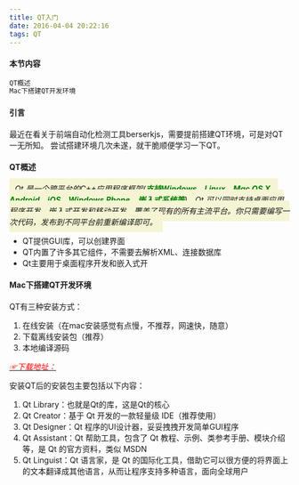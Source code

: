 ```yaml
---
title: QT入门
date: 2016-04-04 20:22:16
tags: QT 
---
```

#### 本节内容
```sh 
QT概述
Mac下搭建QT开发环境
```

#### 引言
最近在看关于前端自动化检测工具berserkjs，需要提前搭建QT环境，可是对QT一无所知。
尝试搭建环境几次未遂，就干脆顺便学习一下QT。

#### QT概述
<cite style="background: #f5f5d5;padding:10px;">Qt 是一个跨平台的C++应用程序框架(<em style="font-weight:bold;color:green;">支持Windows、Linux、Mac OS X、Android、iOS、Windows Phone、嵌入式系统等</em>)。Qt 可以同时支持桌面应用程序开发、嵌入式开发和移动开发，覆盖了现有的所有主流平台。你只需要编写一次代码，发布到不同平台前重新编译即可。
* QT提供GUI库，可以创建界面
* QT内置了许多其它组件，不需要去解析XML、连接数据库
* Qt主要用于桌面程序开发和嵌入式开
</cite>

#### Mac下搭建QT开发环境

QT有三种安装方式：
1. 在线安装（在mac安装感觉有点慢，不推荐，网速快，随意）
2. 下载离线安装包（推荐）  
3. 本地编译源码  

[<em style="color:red;">☞下载地址：</em>](http://www.qt.io/download-open-source/#section-2)

安装QT后的安装包主要包括以下内容：
1. Qt Library：也就是Qt的库，这是Qt的核心
2. Qt Creator：基于 Qt 开发的一款轻量级 IDE（推荐使用）
3. Qt Designer：Qt 程序的UI设计器，妥妥拽拽开发简单GUI程序
4. Qt Assistant：Qt 帮助工具，包含了 Qt 教程、示例、类参考手册、模块介绍等，是 Qt 的官方资料，类似 MSDN
5. Qt Linguist：Qt 语言家，是 Qt 的国际化工具，借助它可以很方便的将界面上的文本翻译成其他语言，从而让程序支持多种语言，面向全球用户









